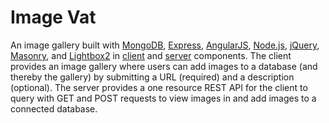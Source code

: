 # Image Vat

An image gallery built with [MongoDB](https://www.mongodb.org/), [Express](https://github.com/expressjs/express), [AngularJS](https://github.com/angular/angular.js), [Node.js](https://github.com/nodejs/node), [jQuery](https://github.com/jquery/jquery), [Masonry](https://github.com/desandro/masonry), and [Lightbox2](https://github.com/lokesh/lightbox2) in [client](https://github.com/JHM90/image-vat/tree/master/client) and [server](https://github.com/JHM90/image-vat/tree/master/server) components.  The client provides an image gallery where users can add images to a database (and thereby the gallery) by submitting a URL (required) and a description (optional).  The server provides a one resource REST API for the client to query with GET and POST requests to view images in and add images to a connected database.
